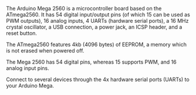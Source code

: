
<FeatureDescription>

The Arduino Mega 2560 is a microcontroller board based on the ATmega2560. It has 54 digital input/output pins (of which 15 can be used as PWM outputs), 16 analog inputs, 4 UARTs (hardware serial ports), a 16 MHz crystal oscillator, a USB connection, a power jack, an ICSP header, and a reset button.

</FeatureDescription>

<FeatureList>

<Feature title="EEPROM" image="mcu">

The ATmega2560 features 4kb (4096 bytes) of EEPROM, a memory which is not erased when powered off.

</Feature>

<Feature title="54 digital & 16 analog pins" image="hw-pin">

The Mega 2560 has 54 digital pins, whereas 15 supports PWM, and 16 analog input pins.

</Feature>

<Feature title="Four serial ports" image="communication">

Connect to several devices through the 4x hardware serial ports (UARTs) to your Arduino Mega.

</Feature>

</FeatureList>
